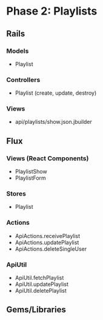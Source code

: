 # Phase 2: Playlists

## Rails
### Models
* Playlist

### Controllers
* Playlist (create, update, destroy)

### Views
* api/playlists/show.json.jbuilder

## Flux
### Views (React Components)
* PlaylistShow
* PlaylistForm

### Stores
* Playlist

### Actions
* ApiActions.receivePlaylist
* ApiActions.updatePlaylist
* ApiActions.deleteSingleUser

### ApiUtil
* ApiUtil.fetchPlaylist
* ApiUtil.updatePlaylist
* ApiUtil.deletePlaylist

## Gems/Libraries